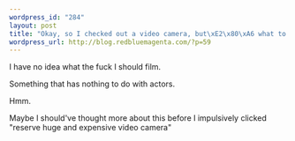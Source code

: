 ```yaml
--- 
wordpress_id: "284"
layout: post
title: "Okay, so I checked out a video camera, but\xE2\x80\xA6 what to film?!"
wordpress_url: http://blog.redbluemagenta.com/?p=59
---
```

I have no idea what the fuck I should film.

Something that has nothing to do with actors.

Hmm.

Maybe I should've thought more about this before I impulsively clicked "reserve huge and expensive video camera"
